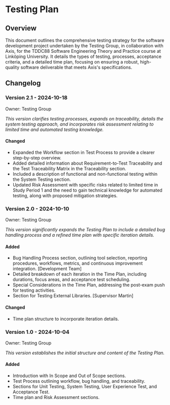 # Testing Plan

## Overview
This document outlines the comprehensive testing strategy for the software development project undertaken by the Testing Group, in collaboration with Axis, for the TDDC88 Software Engineering Theory and Practice course at Linköping University. It details the types of testing, processes, acceptance criteria, and a detailed time plan, focusing on ensuring a robust, high-quality software deliverable that meets Axis's specifications. 

## Changelog 

### Version 2.1 - 2024-10-18
Owner: Testing Group

*This version clarifies testing processes, expands on traceability, details the system testing approach, and incorporates risk assessment relating to limited time and automated testing knowledge.*

#### Changed
-  Expanded the Workflow section in Test Process to provide a clearer step-by-step overview.
-  Added detailed information about Requirement-to-Test Traceability and the Test Traceability Matrix in the Traceability section. 
- Included a description of functional and non-functional testing within the System Testing section.
-  Updated Risk Assessment with specific risks related to limited time in Study Period 1 and the need to gain technical knowledge for automated testing, along with proposed mitigation strategies.

### Version 2.0 - 2024-10-10
Owner: Testing Group

*This version significantly expands the Testing Plan to include a detailed bug handling process and a refined time plan with specific iteration details.*

#### Added
- Bug Handling Process section, outlining tool selection, reporting procedures, workflows, metrics, and continuous improvement integration. [Development Team]
- Detailed breakdown of each iteration in the Time Plan, including durations, focus areas, and acceptance test scheduling. 
- Special Considerations in the Time Plan, addressing the post-exam push for testing activities.
- Section for Testing External Libraries. [Supervisor Martin]

#### Changed
- Time plan structure to incorporate iteration details.

### Version 1.0 - 2024-10-04 
Owner: Testing Group

*This version establishes the initial structure and content of the Testing Plan.*

#### Added
- Introduction with In Scope and Out of Scope sections.
- Test Process outlining workflow, bug handling, and traceability.
- Sections for Unit Testing, System Testing, User Experience Test, and Acceptance Test.
- Time plan and Risk Assessment sections. 
